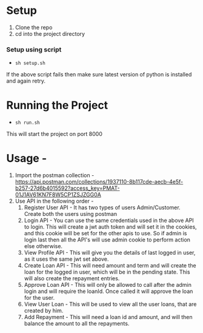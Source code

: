 # Setup 
1. Clone the repo
2. cd into the project directory

### Setup using script
* `sh setup.sh`

If the above script fails then make sure latest version of python is installed
and again retry.

# Running the Project
* `sh run.sh`

This will start the project on port 8000

# Usage -
1. Import the postman collection - https://api.postman.com/collections/1937110-8b117cde-aecb-4e5f-b257-27d6b4015592?access_key=PMAT-01J1AV61KN7F8W5CP1ZSJZGG0A
2. Use API in the following order -
   1. Register User API - It has two types of users Admin/Customer. Create both the users using postman
   2. Login API - You can use the same credentials used in the above API to login. This will create a jwt auth token and will set it in the cookies, and this cookie will be set for the other apis to use. So if admin is login last then all the API's will use admin cookie to perform action else otherwise.
   3. View Profile API - This will give you the details of last logged in user, as it uses the same jwt set above.
   4. Create Loan API - This will need amount and term and will create the loan for the logged in user, which will be in the pending state. This will also create the repayment entries.
   5. Approve Loan API - This will only be allowed to call after the admin login and will require the loanId. Once called it will approve the loan for the user.
   6. View User Loan - This will be used to view all the user loans, that are created by him.
   7. Add Repayment - This will need a loan id and amount, and will then balance the amount to all the repayments.

